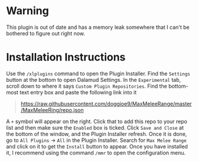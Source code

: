 # Warning
This plugin is out of date and has a memory leak somewhere that I can't be bothered to figure out right now.
# Installation Instructions
Use the `/xlplugins` command to open the Plugin Installer. Find the `Settings` button at the bottom to open Dalamud Settings. In the `Experimental` tab, scroll down to where it says `Custom Plugin Repositories`. Find the bottom-most text entry box and paste the following link into it
> https://raw.githubusercontent.com/doggjoe9/MaxMeleeRange/master/MaxMeleeRing/repo.json

A `+` symbol will appear on the right. Click that to add this repo to your repo list and then make sure the `Enabled` box is ticked. Click `Save and Close` at the bottom of the window, and the Plugin Installer refresh. Once it is done, go to `All Plugins` -> `All` in the Plugin Installer. Search for `Max Melee Range` and click on it to get the `Install` button to appear. Once you have installed it, I recommend using the command `/mmr` to open the configuration menu.
